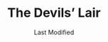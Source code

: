 ---
date: Last Modified
title: The Devils’ Lair
location: The Cosmodrome
eleventyNavigation:
  key: The Devils’ Lair
  order: 5
---